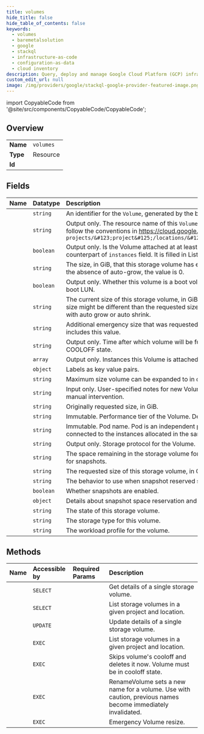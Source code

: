 ```yaml
---
title: volumes
hide_title: false
hide_table_of_contents: false
keywords:
  - volumes
  - baremetalsolution
  - google    
  - stackql
  - infrastructure-as-code
  - configuration-as-data
  - cloud inventory
description: Query, deploy and manage Google Cloud Platform (GCP) infrastructure and resources using SQL
custom_edit_url: null
image: /img/providers/google/stackql-google-provider-featured-image.png
---
```


import CopyableCode from '@site/src/components/CopyableCode/CopyableCode';




## Overview
<table><tbody>
<tr><td><b>Name</b></td><td><code>volumes</code></td></tr>
<tr><td><b>Type</b></td><td>Resource</td></tr>
<tr><td><b>Id</b></td><td><CopyableCode code="google.baremetalsolution.volumes" /></td></tr>
</tbody></table>

## Fields
| Name | Datatype | Description |
|:-----|:---------|:------------|
| <CopyableCode code="id" /> | `string` | An identifier for the `Volume`, generated by the backend. |
| <CopyableCode code="name" /> | `string` | Output only. The resource name of this `Volume`. Resource names are schemeless URIs that follow the conventions in https://cloud.google.com/apis/design/resource_names. Format: `projects/&#123;project&#125;/locations/&#123;location&#125;/volumes/&#123;volume&#125;` |
| <CopyableCode code="attached" /> | `boolean` | Output only. Is the Volume attached at at least one instance. This field is a lightweight counterpart of `instances` field. It is filled in List responses as well. |
| <CopyableCode code="autoGrownSizeGib" /> | `string` | The size, in GiB, that this storage volume has expanded as a result of an auto grow policy. In the absence of auto-grow, the value is 0. |
| <CopyableCode code="bootVolume" /> | `boolean` | Output only. Whether this volume is a boot volume. A boot volume is one which contains a boot LUN. |
| <CopyableCode code="currentSizeGib" /> | `string` | The current size of this storage volume, in GiB, including space reserved for snapshots. This size might be different than the requested size if the storage volume has been configured with auto grow or auto shrink. |
| <CopyableCode code="emergencySizeGib" /> | `string` | Additional emergency size that was requested for this Volume, in GiB. current_size_gib includes this value. |
| <CopyableCode code="expireTime" /> | `string` | Output only. Time after which volume will be fully deleted. It is filled only for volumes in COOLOFF state. |
| <CopyableCode code="instances" /> | `array` | Output only. Instances this Volume is attached to. This field is set only in Get requests. |
| <CopyableCode code="labels" /> | `object` | Labels as key value pairs. |
| <CopyableCode code="maxSizeGib" /> | `string` | Maximum size volume can be expanded to in case of evergency, in GiB. |
| <CopyableCode code="notes" /> | `string` | Input only. User-specified notes for new Volume. Used to provision Volumes that require manual intervention. |
| <CopyableCode code="originallyRequestedSizeGib" /> | `string` | Originally requested size, in GiB. |
| <CopyableCode code="performanceTier" /> | `string` | Immutable. Performance tier of the Volume. Default is SHARED. |
| <CopyableCode code="pod" /> | `string` | Immutable. Pod name. Pod is an independent part of infrastructure. Volume can only be connected to the instances allocated in the same pod. |
| <CopyableCode code="protocol" /> | `string` | Output only. Storage protocol for the Volume. |
| <CopyableCode code="remainingSpaceGib" /> | `string` | The space remaining in the storage volume for new LUNs, in GiB, excluding space reserved for snapshots. |
| <CopyableCode code="requestedSizeGib" /> | `string` | The requested size of this storage volume, in GiB. |
| <CopyableCode code="snapshotAutoDeleteBehavior" /> | `string` | The behavior to use when snapshot reserved space is full. |
| <CopyableCode code="snapshotEnabled" /> | `boolean` | Whether snapshots are enabled. |
| <CopyableCode code="snapshotReservationDetail" /> | `object` | Details about snapshot space reservation and usage on the storage volume. |
| <CopyableCode code="state" /> | `string` | The state of this storage volume. |
| <CopyableCode code="storageType" /> | `string` | The storage type for this volume. |
| <CopyableCode code="workloadProfile" /> | `string` | The workload profile for the volume. |
## Methods
| Name | Accessible by | Required Params | Description |
|:-----|:--------------|:----------------|:------------|
| <CopyableCode code="get" /> | `SELECT` | <CopyableCode code="locationsId, projectsId, volumesId" /> | Get details of a single storage volume. |
| <CopyableCode code="list" /> | `SELECT` | <CopyableCode code="locationsId, projectsId" /> | List storage volumes in a given project and location. |
| <CopyableCode code="patch" /> | `UPDATE` | <CopyableCode code="locationsId, projectsId, volumesId" /> | Update details of a single storage volume. |
| <CopyableCode code="_list" /> | `EXEC` | <CopyableCode code="locationsId, projectsId" /> | List storage volumes in a given project and location. |
| <CopyableCode code="evict" /> | `EXEC` | <CopyableCode code="locationsId, projectsId, volumesId" /> | Skips volume's cooloff and deletes it now. Volume must be in cooloff state. |
| <CopyableCode code="rename" /> | `EXEC` | <CopyableCode code="locationsId, projectsId, volumesId" /> | RenameVolume sets a new name for a volume. Use with caution, previous names become immediately invalidated. |
| <CopyableCode code="resize" /> | `EXEC` | <CopyableCode code="locationsId, projectsId, volumesId" /> | Emergency Volume resize. |

